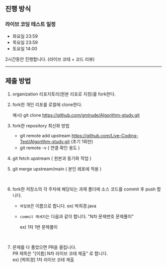 ## 진행 방식

### 라이브 코딩 테스트 일정
- 화요일 23:59
- 목요일 23:59 
- 토요일 14:00
  
2시간동안 진행합니다. (라이브 코테 + 코드 리뷰)

---
## 제출 방법
1. organization 리포지토리(원본 리포로 지칭)를 fork한다.

2. fork한 개인 리포를 로컬에 clone한다.

    예시) git clone https://github.com/gmlrude/Algorithm-study.git

3. fork한 repository 최신화 방법
    -  git remote add upstream https://github.com/Live-Coding-Test/Algorithm-study.git (초기 1회만)
    - git remote -v ( 연결 확인 용도 )  

4. git fetch upstream ( 원본과 동기화 작업 )
5. git merge upstream/main ( 본인 레포에 적용 )

<br>
 
6. fork한 저장소의 각 주차에 해당되는 과제 폴더에 소스 코드를 commit 후 push 합니다. 
    - `파일명`은 이름으로 합니다. ex) 박희경.java
    - `commit 메세지`는 다음과 같이 합니다. "N차 문제번호 문제풀이"

        ex) 1차 1번 문제풀이

<br>
    
7. 문제를 다 풀었으면 PR을 올립니다.   
 PR 제목은 "[이름] N차 라이브 코테 제출" 로 합니다.   
 ex) [박희경] 1차 라이브 코테 제출

